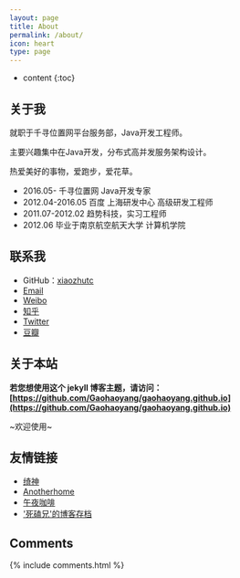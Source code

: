 ```yaml
---
layout: page
title: About
permalink: /about/
icon: heart
type: page
---
```


* content
{:toc}

## 关于我

就职于千寻位置网平台服务部，Java开发工程师。

主要兴趣集中在Java开发，分布式高并发服务架构设计。

热爱美好的事物，爱跑步，爱花草。

* 2016.05-          千寻位置网 Java开发专家
* 2012.04-2016.05   百度 上海研发中心 高级研发工程师
* 2011.07-2012.02   趋势科技，实习工程师
* 2012.06           毕业于南京航空航天大学 计算机学院

## 联系我

* GitHub：[xiaozhutc](https://github.com/xiaozhutc)
* [Email](mailto://xiaozhu_tc@yeah.net)
* [Weibo](http://weibo.com/?)
* [知乎](https://www.zhihu.com/people/?)
* [Twitter](https://twitter.com/xiaozhutc)
* [豆瓣](https://www.douban.com/people/42525035/)

## 关于本站

**若您想使用这个 jekyll 博客主题，请访问：[https://github.com/Gaohaoyang/gaohaoyang.github.io](https://github.com/Gaohaoyang/gaohaoyang.github.io)**

~欢迎使用~


## 友情链接

* [绮神](http://www.liaoqiqi.com) 
* [Anotherhome](https://www.anotherhome.net) 
* [午夜咖啡](http://jolestar.com/)
* ['死磕兄'的博客存档](http://cmsblogs.com/?page_id=111)

## Comments

{% include comments.html %}
